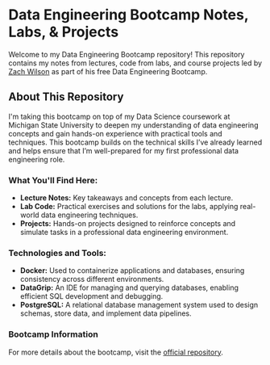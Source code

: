 # Data Engineering Bootcamp Notes, Labs, & Projects  

Welcome to my Data Engineering Bootcamp repository! This repository contains my notes from lectures, code from labs, and course projects led by [Zach Wilson](https://www.linkedin.com/in/eczachly/) as part of his free Data Engineering Bootcamp.  

## About This Repository  
I'm taking this bootcamp on top of my Data Science coursework at Michigan State University to deepen my understanding of data engineering concepts and gain hands-on experience with practical tools and techniques. This bootcamp builds on the technical skills I’ve already learned and helps ensure that I’m well-prepared for my first professional data engineering role.  

### What You'll Find Here:  
- **Lecture Notes:** Key takeaways and concepts from each lecture.  
- **Lab Code:** Practical exercises and solutions for the labs, applying real-world data engineering techniques.  
- **Projects:** Hands-on projects designed to reinforce concepts and simulate tasks in a professional data engineering environment.

### Technologies and Tools:  
- **Docker:** Used to containerize applications and databases, ensuring consistency across different environments.  
- **DataGrip:** An IDE for managing and querying databases, enabling efficient SQL development and debugging.  
- **PostgreSQL:** A relational database management system used to design schemas, store data, and implement data pipelines.  


### Bootcamp Information  
For more details about the bootcamp, visit the [official repository](https://github.com/DataExpert-io/data-engineer-handbook/tree/main/bootcamp).  

